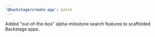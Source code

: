 ```yaml
---
'@backstage/create-app': patch
---
```


Added "out-of-the-box" alpha-milestone search features to scaffolded Backstage apps.
